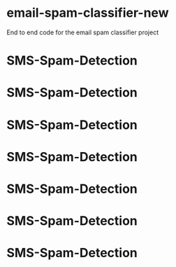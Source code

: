 # email-spam-classifier-new
End to end code for the email spam classifier project
# SMS-Spam-Detection
# SMS-Spam-Detection
# SMS-Spam-Detection
# SMS-Spam-Detection
# SMS-Spam-Detection
# SMS-Spam-Detection
# SMS-Spam-Detection

